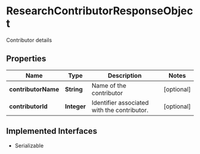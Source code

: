 

# ResearchContributorResponseObject

Contributor details

## Properties

Name | Type | Description | Notes
------------ | ------------- | ------------- | -------------
**contributorName** | **String** | Name of the contributor |  [optional]
**contributorId** | **Integer** | Identifier associated with the contributor. |  [optional]


## Implemented Interfaces

* Serializable


